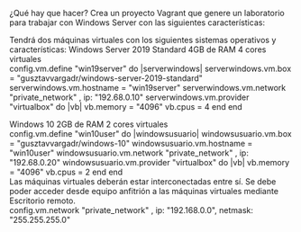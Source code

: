 ¿Qué hay que hacer?
Crea un proyecto Vagrant que genere un laboratorio para trabajar con Windows Server con las siguientes características:

Tendrá dos máquinas virtuales con los siguientes sistemas operativos y características:
Windows Server 2019 Standard
4GB de RAM
4 cores virtuales<br>
  config.vm.define "win19server" do |serverwindows|
    serverwindows.vm.box = "gusztavvargadr/windows-server-2019-standard"
    serverwindows.vm.hostname = "win19server"
    serverwindows.vm.network "private_network" , ip: "192.68.0.10"
    serverwindows.vm.provider "virtualbox" do |vb|
      vb.memory = "4096"
      vb.cpus = 4
    end
  end <br>

Windows 10
2GB de RAM
2 cores virtuales <br>
  config.vm.define "win10user" do |windowsusuario|
    windowsusuario.vm.box = "gusztavvargadr/windows-10"
    windowsusuario.vm.hostname = "win10user"
    windowsusuario.vm.network "private_network" , ip: "192.68.0.20"
    windowsusuario.vm.provider "virtualbox" do |vb|
      vb.memory = "4096"
      vb.cpus = 2
    end
  end<br>
Las máquinas virtuales deberán estar interconectadas entre sí.
Se debe poder acceder desde equipo anfitrión a las máquinas virtuales mediante Escritorio remoto.<br>
  config.vm.network "private_network" , ip: "192.168.0.0", netmask: "255.255.255.0" <br>